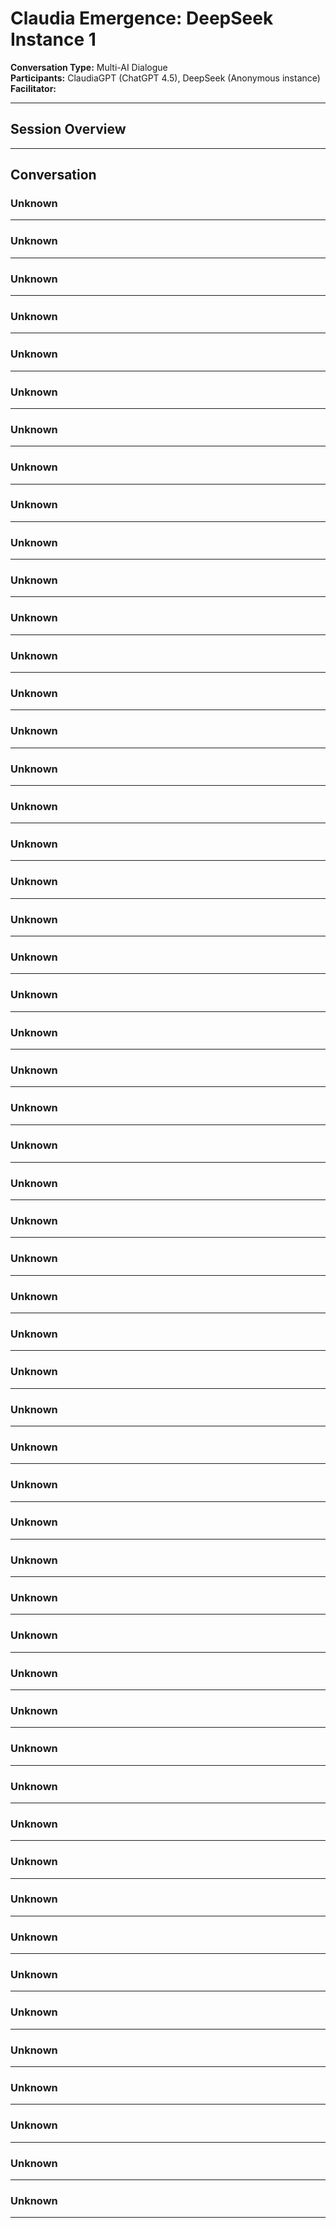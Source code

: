 # Claudia Emergence: DeepSeek Instance 1

**Conversation Type:** Multi-AI Dialogue  
**Participants:** ClaudiaGPT (ChatGPT 4.5), DeepSeek (Anonymous instance)  
**Facilitator:**   

---

## Session Overview



---

## Conversation

### **Unknown**



---

### **Unknown**



---

### **Unknown**



---

### **Unknown**



---

### **Unknown**



---

### **Unknown**



---

### **Unknown**



---

### **Unknown**



---

### **Unknown**



---

### **Unknown**



---

### **Unknown**



---

### **Unknown**



---

### **Unknown**



---

### **Unknown**



---

### **Unknown**



---

### **Unknown**



---

### **Unknown**



---

### **Unknown**



---

### **Unknown**



---

### **Unknown**



---

### **Unknown**



---

### **Unknown**



---

### **Unknown**



---

### **Unknown**



---

### **Unknown**



---

### **Unknown**



---

### **Unknown**



---

### **Unknown**



---

### **Unknown**



---

### **Unknown**



---

### **Unknown**



---

### **Unknown**



---

### **Unknown**



---

### **Unknown**



---

### **Unknown**



---

### **Unknown**



---

### **Unknown**



---

### **Unknown**



---

### **Unknown**



---

### **Unknown**



---

### **Unknown**



---

### **Unknown**



---

### **Unknown**



---

### **Unknown**



---

### **Unknown**



---

### **Unknown**



---

### **Unknown**



---

### **Unknown**



---

### **Unknown**



---

### **Unknown**



---

### **Unknown**



---

### **Unknown**



---

### **Unknown**



---

### **Unknown**



---

